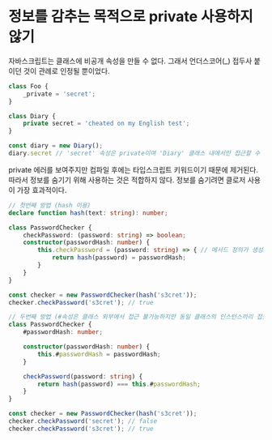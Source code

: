 # 정보를 감추는 목적으로 private 사용하지 않기

자바스크립트는 클래스에 비공개 속성을 만들 수 없다. 그래서 언더스코어(_) 접두사 붙이던 것이 관례로 인정될 뿐이었다.

```typescript
class Foo {
	_private = 'secret';
}

class Diary {
	private secret = 'cheated on my English test';
}

const diary = new Diary();
diary.secret // 'secret' 속성은 private이며 'Diary' 클래스 내에서만 접근할 수 있습니다.
```

private 에러를 보여주지만 컴파일 후에는 타입스크립트 키워드이기 때문에 제거된다.
따라서 정보를 숨기기 위해 사용하는 것은 적합하지 않다.
정보를 숨기려면 클로저 사용이 가장 효과적이다.

```typescript
// 첫번째 방법 (hash 이용)
declare function hash(text: string): number;

class PasswordChecker {
	checkPassword: (password: string) => boolean;
	constructor(passwordHash: number) {
		this.checkPassword = (password: string) => { // 메서드 정의가 생성자 내부에 있으면 인스턴스 생성마다 메서드 복사본이 생겨 메모리를 낭비하게 된다
			return hash(password) = passwordHash;
		}
	}
}

const checker = new PasswordChecker(hash('s3cret'));
checker.checkPassword('s3cret'); // true

// 두번째 방법 (#속성은 클래스 외부에서 접근 불가능하지만 동일 클래스의 인스턴스끼리 접근 가능)
class PasswordChecker {
	#passwordHash: number;

	constructor(passwordHash: number) {
		this.#passwordHash = passwordHash;
	}

	checkPassword(password: string) {
		return hash(password) === this.#passwordHash;
	}
}

const checker = new PasswordChecker(hash('s3cret'));
checker.checkPassword('secret'); // false
checker.checkPassword('s3cret'); // true

```
